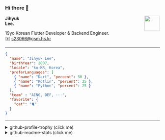 ### Hi there 👋
<img src="https://github.githubassets.com/images/mona-loading-default.gif" width="50px" align="right">
</a>

**Jihyuk\
Lee.**

19yo Korean Flutter Developer & Backend Engineer.\
✉️ <s23066@gsm.hs.kr>

---

```json
{
  "name": "Jihyuk Lee",
  "birthYear": 2007,
  "locale": "ko-KR, Korea",
  "preferLanguages": [
    { "name": "Dart", "percent": 50 },
    { "name": "Kotlin", "percent": 25 },
    { "name": "Python", "percent": 25 }
  ],
  "team" : "AING, DEF, ···",
  "favorite": {
    "cat": "🐈"
  }
}
```
---
<details>
  <summary>github-profile-trophy (click me)</summary>
  
![](https://github-profile-trophy.vercel.app/?username=withJihyuk&row=1&column=8&theme=nord)
  
</details>
<details>
  <summary>github-readme-stats (click me)</summary>
  
<!--START_SECTION:waka-->
![Code Time](http://img.shields.io/badge/Code%20Time-896%20hrs%2027%20mins-blue)

![Lines of code](https://img.shields.io/badge/%EC%A0%80%EB%8A%94%20%EC%97%AC%ED%83%9C%EA%B9%8C%EC%A7%80%20-729.3%20thousand%20%EC%A4%84%EC%9D%98%20%EC%BD%94%EB%93%9C%EB%A5%BC%20%EC%9E%91%EC%84%B1%ED%96%88%EC%96%B4%EC%9A%94.-blue)

**저는 아침형 인간이에요. 🐤** 

```text
🌞 아침                     790 commits         █████░░░░░░░░░░░░░░░░░░░░   20.81 % 
🌆 낮　                     1285 commits        ████████░░░░░░░░░░░░░░░░░   33.84 % 
🌃 저녁                     1365 commits        █████████░░░░░░░░░░░░░░░░   35.95 % 
🌙 밤　                     357 commits         ██░░░░░░░░░░░░░░░░░░░░░░░   09.40 % 
```


📊 **저는 이번주를 이렇게 시간을 보냈어요.** 

```text
🕑︎ Timezone: Asia/Seoul

💬 프로그래밍 언어들: 
Dart                     4 hrs               ████████████░░░░░░░░░░░░░   46.59 % 
Kotlin                   3 hrs 26 mins       ██████████░░░░░░░░░░░░░░░   40.00 % 
YAML                     1 hr 2 mins         ███░░░░░░░░░░░░░░░░░░░░░░   12.17 % 
SQL                      1 min               ░░░░░░░░░░░░░░░░░░░░░░░░░   00.37 % 
Java                     1 min               ░░░░░░░░░░░░░░░░░░░░░░░░░   00.35 % 

🔥 에디터들: 
IntelliJ IDEA            4 hrs 28 mins       █████████████░░░░░░░░░░░░   51.84 % 
VS Code                  4 hrs 9 mins        ████████████░░░░░░░░░░░░░   48.16 % 

💻 운영 체제들: 
Mac                      8 hrs 37 mins       █████████████████████████   100.00 % 
```


 Last Updated on 14/06/2025 18:50:30 UTC
<!--END_SECTION:waka-->

</details>

</div>


